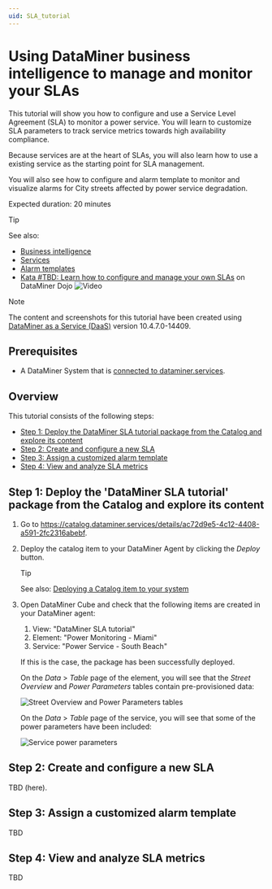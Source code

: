 ```yaml
---
uid: SLA_tutorial
---
```

# Using DataMiner business intelligence to manage and monitor your SLAs

This tutorial will show you how to configure and use a Service Level Agreement (SLA) to monitor a power service. You will learn to customize SLA parameters to track service metrics towards high availability compliance.

Because services are at the heart of SLAs, you will also learn how to use a existing service as the starting point for SLA management.

You will also see how to configure and alarm template to monitor and visualize alarms for City streets affected by power service degradation.

Expected duration: 20 minutes

> [!TIP]
> See also:
>
> - [Business intelligence](xref:Business_Intelligence)
> - [Services](xref:About_services)
> - [Alarm templates](xref:About_alarm_templates)
> - [Kata #TBD: Learn how to configure and manage your own SLAs](https://community.dataminer.services/courses/kata-TBD/) on DataMiner Dojo ![Video](~/user-guide/images/video_Duo.png)

> [!NOTE]
> The content and screenshots for this tutorial have been created using [DataMiner as a Service (DaaS)](xref:Creating_a_DMS_in_the_cloud) version 10.4.7.0-14409.

## Prerequisites

- A DataMiner System that is [connected to dataminer.services](xref:Connecting_your_DataMiner_System_to_the_cloud).

## Overview

This tutorial consists of the following steps:

- [Step 1: Deploy the DataMiner SLA tutorial package from the Catalog and explore its content](#step-1-deploy-the-dataminer-sla-tutorial-package-from-the-catalog-and-explore-its-content)
- [Step 2: Create and configure a new SLA](#step-2-create-and-configure-a-new-sla)
- [Step 3: Assign a customized alarm template](#step-3-assign-a-customized-alarm-template)
- [Step 4: View and analyze SLA metrics](#step-4-view-and-analyze-sla-metrics)

## Step 1: Deploy the 'DataMiner SLA tutorial' package from the Catalog and explore its content

1. Go to <https://catalog.dataminer.services/details/ac72d9e5-4c12-4408-a591-2fc2316abebf>.

1. Deploy the catalog item to your DataMiner Agent by clicking the *Deploy* button.

   > [!TIP]
   > See also: [Deploying a Catalog item to your system](xref:Deploying_a_catalog_item)

1. Open DataMiner Cube and check that the following items are created in your DataMiner agent:
    1. View: "DataMiner SLA tutorial"
    1. Element: "Power Monitoring - Miami"
    1. Service: "Power Service - South Beach"

   If this is the case, the package has been successfully deployed.

   On the *Data* > *Table* page of the element, you will see that the *Street Overview* and *Power Parameters* tables contain pre-provisioned data:

   ![Street Overview and Power Parameters tables](~/user-guide/images/SLA_tutorial_img00.png)

    On the *Data* > *Table* page of the service, you will see that some of the power parameters have been included:

    ![Service power parameters](~/user-guide/images/SLA_tutorial_img01.png)

## Step 2: Create and configure a new SLA

TBD (here).

## Step 3: Assign a customized alarm template

TBD

## Step 4: View and analyze SLA metrics

TBD
